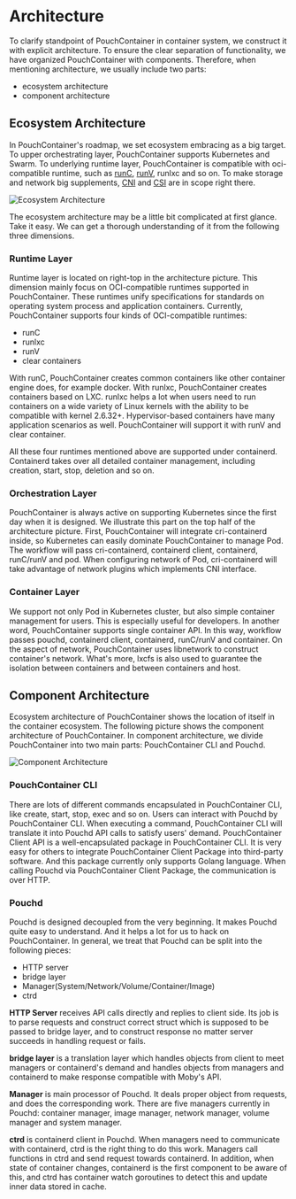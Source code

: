 # Architecture

To clarify standpoint of PouchContainer in container system, we construct it with explicit architecture. To ensure the clear separation of functionality, we have organized PouchContainer with components. Therefore, when mentioning architecture, we usually include two parts:

* ecosystem architecture
* component architecture

## Ecosystem Architecture

In PouchContainer's roadmap, we set ecosystem embracing as a big target. To upper orchestrating layer, PouchContainer supports Kubernetes and Swarm. To underlying runtime layer, PouchContainer is compatible with oci-compatible runtime, such as [runC](https://github.com/opencontainers/runc), [runV](https://github.com/hyperhq/runv), runlxc and so on. To make storage and network big supplements, [CNI](https://github.com/containernetworking/cni) and [CSI](https://github.com/container-storage-interface) are in scope right there.

![Ecosystem Architecture](static_files/pouch_ecosystem_architecture_no_logo.png)

The ecosystem architecture may be a little bit complicated at first glance. Take it easy. We can get a thorough understanding of it from the following three dimensions.

### Runtime Layer

Runtime layer is located on right-top in the architecture picture. This dimension mainly focus on OCI-compatible runtimes supported in PouchContainer. These runtimes unify specifications for standards on operating system process and application containers. Currently, PouchContainer supports four kinds of OCI-compatible runtimes:

* runC
* runlxc
* runV
* clear containers

With runC, PouchContainer creates common containers like other container engine does, for example docker. With runlxc, PouchContainer creates containers based on LXC. runlxc helps a lot when users need to run containers on a wide variety of Linux kernels with the ability to be compatible with kernel 2.6.32+. Hypervisor-based containers have many application scenarios as well. PouchContainer will support it with runV and clear container.

All these four runtimes mentioned above are supported under containerd. Containerd takes over all detailed container management, including creation, start, stop, deletion and so on.

### Orchestration Layer

PouchContainer is always active on supporting Kubernetes since the first day when it is designed. We illustrate this part on the top half of the architecture picture. First, PouchContainer will integrate cri-containerd inside, so Kubernetes can easily dominate PouchContainer to manage Pod. The workflow will pass cri-containerd, containerd client, containerd, runC/runV and pod. When configuring network of Pod, cri-containerd will take advantage of network plugins which implements CNI interface.

### Container Layer

We support not only Pod in Kubernetes cluster, but also simple container management for users. This is especially useful for developers. In another word, PouchContainer supports single container API. In this way, workflow passes pouchd, containerd client, containerd, runC/runV and container. On the aspect of network, PouchContainer uses libnetwork to construct container's network. What's more, lxcfs is also used to guarantee the isolation between containers and between containers and host.

## Component Architecture

Ecosystem architecture of PouchContainer shows the location of itself in the container ecosystem. The following picture shows the component architecture of PouchContainer. In component architecture, we divide PouchContainer into two main parts: PouchContainer CLI and Pouchd.

![Component Architecture](static_files/pouch_component_architecture.png)

### PouchContainer CLI

There are lots of different commands encapsulated in PouchContainer CLI, like create, start, stop, exec and so on. Users can interact with Pouchd by PouchContainer CLI. When executing a command, PouchContainer CLI will translate it into Pouchd API calls to satisfy users' demand. PouchContainer Client API is a well-encapsulated package in PouchContainer CLI. It is very easy for others to integrate PouchContainer Client Package into third-party software. And this package currently only supports Golang language. When calling Pouchd via PouchContainer Client Package, the communication is over HTTP.

### Pouchd

Pouchd is designed decoupled from the very beginning. It makes Pouchd quite easy to understand. And it helps a lot for us to hack on PouchContainer. In general, we treat that Pouchd can be split into the following pieces:

* HTTP server
* bridge layer
* Manager(System/Network/Volume/Container/Image)
* ctrd

**HTTP Server** receives API calls directly and replies to client side. Its job is to parse requests and construct correct struct which is supposed to be passed to bridge layer, and to construct response no matter server succeeds in handling request or fails.

**bridge layer** is a translation layer which handles objects from client to meet managers or containerd's demand and handles objects from managers and containerd to make response compatible with Moby's API.

**Manager** is main processor of Pouchd. It deals proper object from requests, and does the corresponding work. There are five managers currently in Pouchd: container manager, image manager, network manager, volume manager and system manager.

**ctrd** is containerd client in Pouchd. When managers need to communicate with containerd, ctrd is the right thing to do this work. Managers call functions in ctrd and send request towards containerd. In addition, when state of container changes, containerd is the first component to be aware of this, and ctrd has container watch goroutines to detect this and update inner data stored in cache.